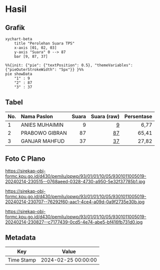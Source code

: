 # Hasil

## Grafik

```mermaid
xychart-beta
    title "Perolehan Suara TPS"
    x-axis [01, 02, 03]
    y-axis "Suara" 0 --> 87
    bar [9, 87, 37]
```

```mermaid
%%{init: {"pie": {"textPosition": 0.5}, "themeVariables": {"pieOuterStrokeWidth": "5px"}} }%%
pie showData
    "1" : 9
    "2" : 87
    "3" : 37
```

## Tabel

| No. | Nama Paslon    | Suara | Suara (raw) | Persentase |
|:--- |:-------------- | -----:| -----------:| ----------:|
| 1   | ANIES MUHAIMIN | 9     | [9][p-1]    | 6,77       |
| 2   | PRABOWO GIBRAN | 87    | [87][p-2]   | 65,41      |
| 3   | GANJAR MAHFUD  | 37    | [37][p-3]   | 27,82      |


[p-1]: https://github.com/gigit-pemilu/pemilu-2024-93-papua-selatan/blob/main/pilpres/hitung-suara/sub/93-papua-selatan/sub/01-merauke/sub/01-merauke/sub/1005-maro/sub/019-tps/sub/paslon-1.txt
[p-2]: https://github.com/gigit-pemilu/pemilu-2024-93-papua-selatan/blob/main/pilpres/hitung-suara/sub/93-papua-selatan/sub/01-merauke/sub/01-merauke/sub/1005-maro/sub/019-tps/sub/paslon-2.txt
[p-3]: https://github.com/gigit-pemilu/pemilu-2024-93-papua-selatan/blob/main/pilpres/hitung-suara/sub/93-papua-selatan/sub/01-merauke/sub/01-merauke/sub/1005-maro/sub/019-tps/sub/paslon-3.txt

## Foto C Plano

https://sirekap-obj-formc.kpu.go.id/d430/pemilu/ppwp/93/01/01/10/05/9301011005019-20240214-230515--0768aeed-0328-4730-a950-5e32f37785b1.jpg

https://sirekap-obj-formc.kpu.go.id/d430/pemilu/ppwp/93/01/01/10/05/9301011005019-20240214-230707--76292f60-aac1-4ce4-a09d-0a9f2735e30b.jpg

https://sirekap-obj-formc.kpu.go.id/d430/pemilu/ppwp/93/01/01/10/05/9301011005019-20240214-230827--c7177439-0cd5-4e74-abe5-bf416fb731d0.jpg


## Metadata

| Key        | Value               |
| ---------- | ------------------- |
| Time Stamp | 2024-02-25 00:00:00 |



